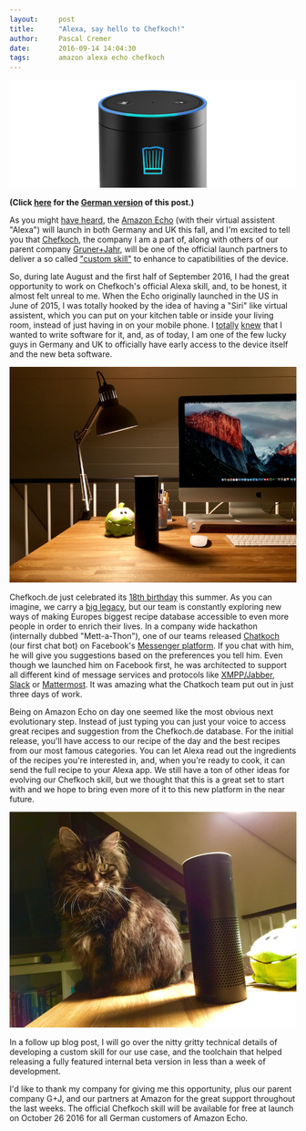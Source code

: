 ```yaml
---
layout:     post
title:      "Alexa, say hello to Chefkoch!"
author:     Pascal Cremer
date:       2016-09-14 14:04:30
tags:       amazon alexa echo chefkoch
---
```

!["Alexa, say hello to Chefkoch!"](https://raw.githubusercontent.com/b00giZm/b00gizm.github.io/master/uploads/amazon-echo01.png)

**(Click [here](https://dayone.me/2GSSz1Q) for the [German version](https://dayone.me/2GSSz1Q) of this post.)**

As you might [have heard](http://www.theverge.com/2016/9/14/12912690/amazon-echo-european-release-date-features), the [Amazon Echo](https://www.amazon.com/Amazon-Echo-Bluetooth-Speaker-with-WiFi-Alexa/dp/B00X4WHP5E) (with their virtual assistent "Alexa") will launch in both Germany and UK this fall, and I'm excited to tell you that [Chefkoch](http://www.chefkoch.de/), the company I am a part of, along with others of our parent company [Gruner+Jahr](http://www.guj.de/), will be one of the official launch partners to deliver a so called ["custom skill"](https://developer.amazon.com/alexa-skills-kit) to enhance to capatibilities of the device.

So, during late August and the first half of September 2016, I had the great opportunity to work on Chefkoch's official Alexa skill, and, to be honest, it almost felt unreal to me. When the Echo originally launched in the US in June of 2015, I was totally hooked by the idea of having a "Siri" like virtual assistent, which you can put on your kitchen table or inside your living room, instead of just having in on your mobile phone. I [totally](http://codenugget.co/2016/05/22/sunday-hacking-sonos-home-part1.html) [knew](http://codenugget.co/2016/08/29/sunday-hacking-sonos-home-part2.html) that I wanted to write software for it, and, as of today, I am one of the few lucky guys in Germany and UK to officially have early access to the device itself and the new beta software.

![Amazon Echo at desk](https://raw.githubusercontent.com/b00giZm/b00gizm.github.io/master/uploads/amazon-echo02.jpg)

Chefkoch.de just celebrated its [18th birthday](http://www.guj.de/presse/pressemitteilungen/chefkochde-feiert-18-geburtstag/) this summer. As you can imagine, we carry a [big legacy](http://web.archive.org/web/19991001233853/http://www.chefkoch.de/), but our team is constantly exploring new ways of making Europes biggest recipe database accessible to even more people in order to enrich their lives. In a company wide hackathon (internally dubbed "Mett-a-Thon"), one of our teams released [Chatkoch](https://www.facebook.com/chatkoch) (our first chat bot) on Facebook's [Messenger platform](https://www.messenger.com/). If you chat with him, he will give you suggestions based on the preferences you tell him. Even though we launched him on Facebook first, he was architected to support all different kind of message services and protocols like [XMPP/Jabber](http://xmpp.org/), [Slack](https://slack.com/) or [Mattermost](https://www.mattermost.org/). It was amazing what the Chatkoch team put out in just three days of work.

Being on Amazon Echo on day one seemed like the most obvious next evolutionary step. Instead of just typing you can just your voice to access great recipes and suggestion from the Chefkoch.de database. For the initial release, you'll have access to our recipe of the day and the  best recipes from our most famous categories. You can let Alexa read out the ingredients of the recipes you're interested in, and, when you're ready to cook, it can send the full recipe to your Alexa app. We still have a ton of other ideas for evolving our Chefkoch skill, but we thought that this is a great set to start with and we hope to bring even more of it to this new platform in the near future.

![My cat Minx, still suspicious of this shiny new thing](https://raw.githubusercontent.com/b00giZm/b00gizm.github.io/master/uploads/amazon-echo03.jpg)

In a follow up blog post, I will go over the nitty gritty technical details of developing a custom skill for our use case, and the toolchain that helped releasing a fully featured internal beta version in less than a week of development.

I'd like to thank my company for giving me this opportunity, plus our parent company G+J, and our partners at Amazon for the great support throughout the last weeks. The official Chefkoch skill will be available for free at launch on October 26 2016 for all German customers of Amazon Echo.
